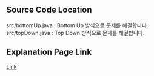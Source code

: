 ## Source Code Location

src/bottomUp.java : Bottom Up 방식으로 문제를 해결합니다.  
src/topDown.java : Top Down 방식으로 문제를 해결합니다.  

## Explanation Page Link

[Link](https://lunareclipse000.wordpress.com/2024/04/06/%eb%b0%b1%ec%a4%80java-1932-%ec%a0%95%ec%88%98-%ec%82%bc%ea%b0%81%ed%98%95/)